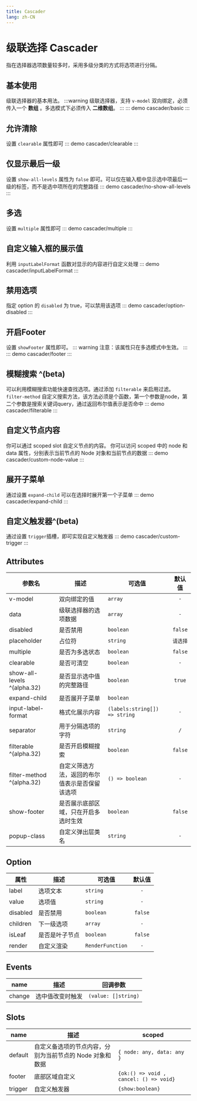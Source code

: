 ```yaml
---
title: Cascader
lang: zh-CN
---
```


# 级联选择 Cascader
指在选择器选项数量较多时，采用多级分类的方式将选项进行分隔。

## 基本使用
级联选择器的基本用法。
:::warning 
级联选择器，支持 `v-model` 双向绑定，必须传入一个 **数组** 。多选模式下必须传入 **二维数组**。
:::
::: demo 
cascader/basic
:::

## 允许清除
设置 `clearable` 属性即可
::: demo 
cascader/clearable
:::


## 仅显示最后一级
设置 `show-all-levels` 属性为 `false` 即可。可以仅在输入框中显示选中项最后一级的标签，而不是选中项所在的完整路径
::: demo 
cascader/no-show-all-levels
:::


## 多选
设置 `multiple` 属性即可
::: demo 
cascader/multiple
:::


## 自定义输入框的展示值
利用 `inputLabelFormat` 函数对显示的内容进行自定义处理
::: demo 
cascader/inputLabelFormat
:::


## 禁用选项
指定 option 的 `disabled` 为 true，可以禁用该选项
::: demo 
cascader/option-disabled
:::

## 开启Footer
设置 `showFooter` 属性即可。
::: warning
注意：该属性只在多选模式中生效。
:::
::: demo
cascader/footer
:::

## 模糊搜索 ^(beta)
可以利用模糊搜索功能快速查找选项。通过添加 `filterable` 来启用过滤。`filter-method` 自定义搜索方法，该方法必须是个函数，第一个参数是node，第二个参数是搜索关键词query，通过返回布尔值表示是否命中
::: demo 
cascader/filterable
:::

## 自定义节点内容 
你可以通过 scoped slot 自定义节点的内容。 你可以访问 scoped 中的 node 和 data 属性，分别表示当前节点的 Node 对象和当前节点的数据
::: demo 
cascader/custom-node-value
:::

## 展开子菜单
通过设置 `expand-child` 可以在选择时展开第一个子菜单
::: demo 
cascader/expand-child
:::

## 自定义触发器^(beta)
通过设置 `trigger`插槽，即可实现自定义触发器
::: demo 
cascader/custom-trigger
:::


## Attributes
|参数名|描述|可选值|默认值|
|-------|-------|---|:---:|
|v-model|双向绑定的值|`array`|`-`|
|data|级联选择器的选项数据|`array`|`-`|
|disabled|是否禁用|`boolean`|`false`|
|placeholder|占位符|`string`|`请选择`|
|multiple|是否为多选状态|`boolean`|`false`|
|clearable|是否可清空|`boolean`|`-`|
|show-all-levels ^(alpha.32)|是否显示选中值的完整路径|`boolean`|`true`|
|expand-child|是否展开子菜单|`boolean`|
|input-label-format|格式化展示内容|`(labels:string[]) => string`|`-`|
|separator|用于分隔选项的字符|`string`|`/`|
|filterable ^(alpha.32)|是否开启模糊搜索|`boolean`|`false`|
|filter-method ^(alpha.32)|自定义筛选方法，返回的布尔值表示是否保留该选项|`() => boolean`|`-`|
|show-footer|是否展示底部区域，只在开启多选时生效|`boolean`|`false`|
|popup-class|自定义弹出层类名|`string`|`-`|


## Option
|属性|描述|可选值|默认值|
|---|---|---|:---:|
|label|选项文本|`string`|`-`|
|value|选项值|`string`|`-`|
|disabled|是否禁用|`boolean`|`false`|
|children|下一级选项|`array`|`-`|
|isLeaf|是否是叶子节点|`boolean`|`false`|
|render|自定义渲染|`RenderFunction`|`-`|




## Events
|name|描述|回调参数|
|---|---|---|
|change|选中值改变时触发|`(value: []string)`|


## Slots
|name|描述|scoped|
|---|---|---|
|default|自定义备选项的节点内容，分别为当前节点的 Node 对象和数据|`{ node: any, data: any }`|
|footer|底部区域自定义|`{ok:() => void , cancel: () => void}`|
|trigger|自定义触发器|`{show:boolean}`|


